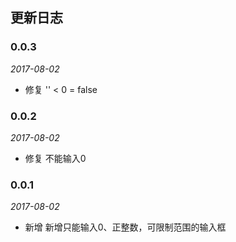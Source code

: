 ## 更新日志

### 0.0.3

*2017-08-02*

- 修复 '' < 0 = false

### 0.0.2

*2017-08-02*

- 修复 不能输入0

### 0.0.1

*2017-08-02*

- 新增 新增只能输入0、正整数，可限制范围的输入框
